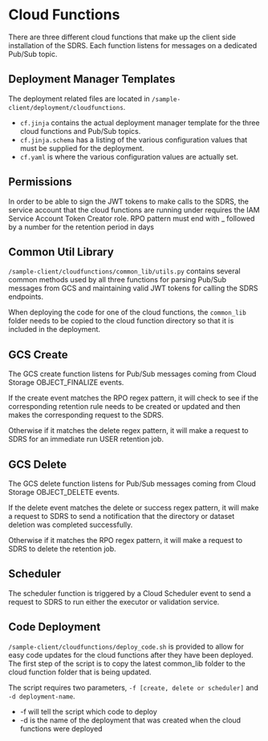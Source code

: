 # Cloud Functions #

There are three different cloud functions that make up the client side installation of the SDRS. Each function listens for messages on a dedicated Pub/Sub topic.

## Deployment Manager Templates

The deployment related files are located in `/sample-client/deployment/cloudfunctions`.
* `cf.jinja` contains the actual deployment manager template for the three cloud functions and Pub/Sub topics.
* `cf.jinja.schema` has a listing of the various configuration values that must be supplied for the deployment.
* `cf.yaml` is where the various configuration values are actually set.

## Permissions
In order to be able to sign the JWT tokens to make calls to the SDRS, the service account that the cloud functions are running under requires the IAM Service Account Token Creator role. 
RPO pattern must end with _ followed by a number for the retention period in days


## Common Util Library
`/sample-client/cloudfunctions/common_lib/utils.py` contains several common methods used by all three functions for parsing Pub/Sub messages from GCS and maintaining valid JWT tokens for calling the SDRS endpoints.

When deploying the code for one of the cloud functions, the `common_lib` folder needs to be copied to the cloud function directory so that it is included in the deployment.
 
## GCS Create  
The GCS create function listens for Pub/Sub messages coming from Cloud Storage OBJECT_FINALIZE events.

If the create event matches the RPO regex pattern, it will check to see if the corresponding retention rule needs to be created or updated and then makes the corresponding request to the SDRS.

Otherwise if it matches the delete regex pattern, it will make a request to SDRS for an immediate run USER retention job.

## GCS Delete
The GCS delete function listens for Pub/Sub messages coming from Cloud Storage OBJECT_DELETE events.

If the delete event matches the delete or success regex pattern, it will make a request to SDRS to send a notification that the directory or dataset deletion was completed successfully.

Otherwise if it matches the RPO regex pattern, it will make a request to SDRS to delete the retention job.

## Scheduler
The scheduler function is triggered by a Cloud Scheduler event to send a request to SDRS to run either the executor or validation service.

## Code Deployment
`/sample-client/cloudfunctions/deploy_code.sh` is provided to allow for easy code updates for the cloud functions after they have been deployed. The first step of the script is to copy the latest common_lib folder to the cloud function folder that is being updated.

The script requires two parameters, `-f [create, delete or scheduler]` and `-d deployment-name`.
* -f will tell the script which code to deploy
* -d is the name of the deployment that was created when the cloud functions were deployed
